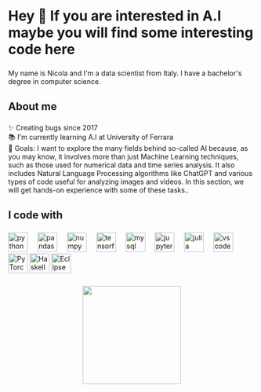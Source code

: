 <h1 align="left">Hey 👋 If you are interested in A.I maybe you will find some interesting code here</h1>

###

<p align="left">My name is Nicola and I'm a data scientist from Italy. I have a bachelor's degree in computer science.</p>

###

<h2 align="left">About me</h2>

###

<p align="left">✨ Creating bugs since 2017<br>📚 I'm currently learning A.I at University of Ferrara<br>🎯 Goals: I want to explore the many fields behind so-called AI because, as you may know, it involves more than just Machine Learning techniques, such as those used for numerical data and time series analysis. It also includes Natural Language Processing algorithms like ChatGPT and various types of code useful for analyzing images and videos. In this section, we will get hands-on experience with some of these tasks..</p>

###

<h2 align="left">I code with</h2>

###

<div align="left">
  <img src="https://cdn.jsdelivr.net/gh/devicons/devicon/icons/python/python-original.svg" height="40" alt="python logo"  />
  <img width="12" />
  <img src="https://cdn.jsdelivr.net/gh/devicons/devicon/icons/pandas/pandas-original.svg" height="40" alt="pandas logo"  />
  <img width="12" />
  <img src="https://cdn.jsdelivr.net/gh/devicons/devicon/icons/numpy/numpy-original.svg" height="40" alt="numpy logo"  />
  <img width="12" />
  <img src="https://cdn.jsdelivr.net/gh/devicons/devicon/icons/tensorflow/tensorflow-original.svg" height="40" alt="tensorflow logo"  />
  <img width="12" />
  <img src="https://cdn.jsdelivr.net/gh/devicons/devicon/icons/mysql/mysql-original.svg" height="40" alt="mysql logo"  />
  <img width="12" />
  <img src="https://cdn.jsdelivr.net/gh/devicons/devicon/icons/jupyter/jupyter-original.svg" height="40" alt="jupyter logo"  />
  <img width="12" />
  <img src="https://cdn.jsdelivr.net/gh/devicons/devicon/icons/julia/julia-original.svg" height="40" alt="julia logo"  />
  <img width="12" />
  <img src="https://cdn.jsdelivr.net/gh/devicons/devicon/icons/vscode/vscode-original.svg" height="40" alt="vscode logo"  />
  <img width="12" />
  <img src="https://cdn.jsdelivr.net/gh/devicons/devicon/icons/pytorch/pytorch-original.svg" height="40" alt="PyTorch logo" />
  <img src="https://cdn.jsdelivr.net/gh/devicons/devicon/icons/haskell/haskell-original.svg" height="40" alt="Haskell logo" />
  <img src="https://www.google.com/search?sca_esv=58560bd20a15475a&sxsrf=AHTn8zpE6RjcWSCt-RqrVhibn3ED9qGRUg:1743778477065&q=eclipse+prolog&udm=2&fbs=ABzOT_CJHzLz2g9qLwS3rPIwRoY84oX4_Z-Cl9eu6FL5-ogFnsQxdjxawdopnpYxHtW9NBhSfkE4SBWP4ttZNTAwcP93JLLb2fSQbzHeNCwoayLeDyTzjNrL1mo_u4yhJ4A9MxuzxELh9WdqQEPXc3QyWoktp5CFjaHrewhP5UCWoMzJAjzMRg4KD43ZMyQnA50qdYSBEHep&sa=X&ved=2ahUKEwjy28SF0b6MAxWogf0HHU7FEecQtKgLegQIDRAB&biw=1682&bih=887&dpr=1.1#vhid=k6fTe0t8FxIdsM&vssid=mosaic" height="40" alt="Eclipse Prolog logo" />

</div>

###

<div align="center">
  <img height="200" src="https://www.datatobiz.com/wp-content/uploads/2022/11/Blog-Featured-Images-GIF-12.gif"  />
</div>

###
